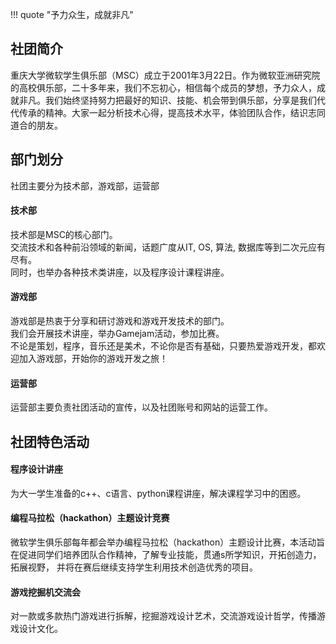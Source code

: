 !!! quote "予力众生，成就非凡"

## 社团简介  
重庆大学微软学生俱乐部（MSC）成立于2001年3月22日。作为微软亚洲研究院的高校俱乐部，二十多年来，我们不忘初心，相信每个成员的梦想，予力众人，成就非凡。我们始终坚持努力把最好的知识、技能、机会带到俱乐部，分享是我们代代传承的精神。大家一起分析技术心得，提高技术水平，体验团队合作，结识志同道合的朋友。  

## 部门划分  
社团主要分为技术部，游戏部，运营部  
#### 技术部  
技术部是MSC的核心部门。  
交流技术和各种前沿领域的新闻，话题广度从IT, OS, 算法, 数据库等到二次元应有尽有。  
同时，也举办各种技术类讲座，以及程序设计课程讲座。  
#### 游戏部  
游戏部是热衷于分享和研讨游戏和游戏开发技术的部门。  
我们会开展技术讲座，举办Gamejam活动，参加比赛。  
不论是策划，程序，音乐还是美术，不论你是否有基础，只要热爱游戏开发，都欢迎加入游戏部，开始你的游戏开发之旅！  
#### 运营部  
运营部主要负责社团活动的宣传，以及社团账号和网站的运营工作。  

## 社团特色活动  
#### 程序设计讲座  
为大一学生准备的c++、c语言、python课程讲座，解决课程学习中的困惑。  
#### 编程马拉松（hackathon）主题设计竞赛  
微软学生俱乐部每年都会举办编程马拉松（hackathon）主题设计比赛，本活动旨在促进同学们培养团队合作精神，了解专业技能，贯通s所学知识，开拓创造力，拓展视野， 并将在赛后继续支持学生利用技术创造优秀的项目。  
#### 游戏挖掘机交流会  
对一款或多款热门游戏进行拆解，挖掘游戏设计艺术，交流游戏设计哲学，传播游戏设计文化。  
